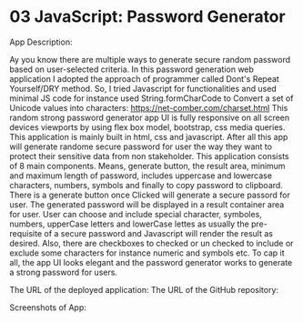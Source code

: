 # 03 JavaScript: Password Generator


App Description:

Ay you know there are multiple ways to generate secure random password based on user-selected criteria. In this password generation web application I adopted the approach of programmer called Dont's Repeat Yourself/DRY method. So, I tried Javascript for functionalities and used minimal JS code for instance used String.formCharCode to Convert a set of Unicode values into characters: https://net-comber.com/charset.html 
This random strong password generator app UI is fully responsive on all screen devices viewports by using flex box model, bootstrap, css media queries. This application is mainly built in html, css and javascript. After all this app will generate randome secure password for user the way they want to protect their sensitive data from non stakeholder. 
This application consists of 8 main components. Means, generate button, the result area, minimum and maximum length of password, includes uppercase and lowercase characters, numbers, symbols and finally to copy password to clipboard. 
There is a generate button once Clicked will generate a secure passord for user. The generated password will be displayed in a result container area for user. 
User can choose and include special character, symboles, numbers, upperCase letters and lowerCase lettes as usually the pre-requisite of a secure password and Javascript will render the result as desired.
Also, there are checkboxes to checked or un checked to include or exclude some characters for instance numeric and symbols etc. To cap it all, the app UI looks elegant and the password generator works to generate a strong password for users. 

The URL of the deployed application: 
The URL of the GitHub repository: 

Screenshots of App:




